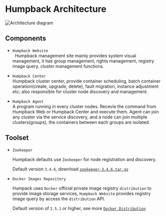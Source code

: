 # Humpback Architecture

![Architecture diagram](./_media/humpback-arch.png)

## Components

- `Humpback Website`  
   Humpback management site mainly provides system visual management, it has group management, rights management, registry image query, cluster management functions.

- `Humpback Center`  
   Humpback cluster center, provide container scheduling, batch container operation(create, upgrade, delete), fault migration, instance adjustment etc; also responsible for cluster node discovery and management.  

- `Humpback Agent`   
   A program running in every cluster nodes. Recevie the command from Humpback Web or Humpback Center and execute them. Agent can join any cluster via the service discovery, and a node can join multiple clusters(groups), the containers between each groups are isolated.

## Toolset  
   
- `Zookeeper`   

   Humpback defaults use `Zookeeper` for node registration and discovery.   
   
   Default version `3.4.6`, download <a href="http://apache.org/dist/zookeeper/zookeeper-3.4.6/zookeeper-3.4.6.tar.gz">`zookeeper-3.4.6.tar.gz`</a>
   
- `Docker Images Repository`   
 
  Humpack uses `Docker` official private image registry `distribution` to provide image storage services, `Humpback Website` provides registry image query by access the `distribution` API.   
      
  Default version of `2.5.1` or higher, see more <a href="https://github.com/docker/distribution/blob/master/README.md">`Docker Distribution`</a>
